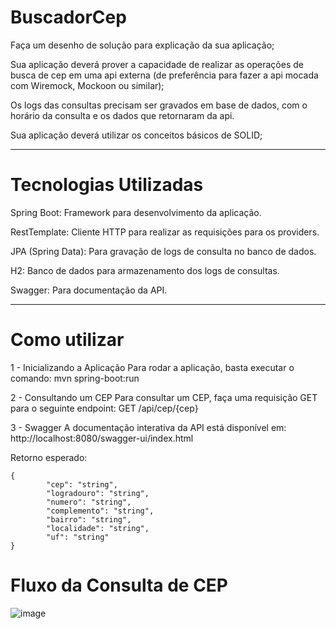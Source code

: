 ﻿# BuscadorCep
 
Faça um desenho de solução para explicação da sua aplicação;

Sua aplicação deverá prover a capacidade de realizar as operações de busca de cep em uma api externa (de preferência para fazer a api mocada com Wiremock, Mockoon ou similar);

Os logs das consultas precisam ser gravados em base de dados, com o horário da consulta e os dados que retornaram da api.

Sua aplicação deverá utilizar os conceitos básicos de SOLID;

---
 # Tecnologias Utilizadas
Spring Boot: Framework para desenvolvimento da aplicação.

RestTemplate: Cliente HTTP para realizar as requisições para os providers.

JPA (Spring Data): Para gravação de logs de consulta no banco de dados.

H2: Banco de dados para armazenamento dos logs de consultas.

Swagger: Para documentação da API.


---
# Como utilizar

1 -  Inicializando a Aplicação Para rodar a aplicação, basta executar o comando:
      mvn spring-boot:run

2 -  Consultando um CEP Para consultar um CEP, faça uma requisição GET para o seguinte endpoint:
      GET /api/cep/{cep}

3 -  Swagger A documentação interativa da API está disponível em:
      http://localhost:8080/swagger-ui/index.html

Retorno esperado:
 
    {
            "cep": "string",      
            "logradouro": "string",   
            "numero": "string",  
            "complemento": "string",    
            "bairro": "string",    
            "localidade": "string",  
            "uf": "string"  
    }


# Fluxo da Consulta de CEP

![image](https://github.com/user-attachments/assets/cac91661-3192-4f4c-87b4-8428d7a654cd)




